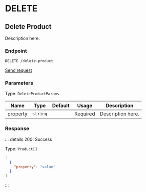 # DELETE

## Delete Product

Description here.

### Endpoint

```sh
DELETE /delete-product
```

[Send request](https://hopp.sh/r/4hjGNhODvoNS '/delete-product')

### Parameters

Type: `DeleteProductParams`

| Name     | Type     | Default | Usage    | Description       |
| -------- | -------- | ------- | -------- | ----------------- |
| property | `string` |         | Required | Description here. |

### Response

::: details 200: Success

Type: `Product[]`

```json
[
  {
    "property": "value"
  }
]
```

:::
